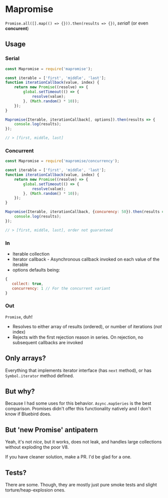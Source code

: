 # Mapromise
`Promise.all([].map(() => {})).then(results => {})`, *serial*! (or even __concurent__)


## Usage
### Serial
```javascript
const Mapromise = require('mapromise');

const iterable = ['first', 'middle', 'last'];
function iterationCallback(value, index) {
	return new Promise((resolve) => {
		global.setTimeout(() => {
			resolve(value);
		}, (Math.random() * 10));
	});
}

Mapromise(Iterable, iterationCallback[, options]).then(results => {
	console.log(results);
});

// > [first, middle, last]
```

### Concurrent
```javascript
const Mapromise = require('mapromise/concurrency');

const iterable = ['first', 'middle', 'last'];
function iterationCallback(value, index) {
	return new Promise((resolve) => {
		global.setTimeout(() => {
			resolve(value);
		}, (Math.random() * 10));
	});
}

Mapromise(Iterable, iterationCallback, {concurency: 50}).then(results => {
	console.log(results);
});

// > [first, middle, last], order not guaranteed
```

### In
 - Iterable collection
 - Iterator callback - Asynchronous callback invoked on each value of the iterable
 - options
 defaults being:
 ```javascript
 {
	collect: true,
	concurrency: 1 // For the concurrent variant
 }
 ```

### Out
`Promise`, duh!
 - Resolves to either array of results (ordered), or number of iterations (*not* index)
 - Rejects with the first rejection reason in series.
 On rejection, no subsequent callbacks are invoked



## Only arrays?
Everything that implements iterator interface (has `next` method), or has `Symbol.iterator` method defined.


## But why?
Because I had some uses for this behavior. `Async.mapSeries` is the best comparison.
Promises didn't offer this functionality natively and I don't know if Bluebird does.


## But 'new Promise' antipatern
Yeah, it's not *nice*, but it works, does not leak, and handles large collections without exploding the poor V8.


If you have cleaner solution, make a PR. I'd be glad for a one.


## Tests?
There are some. Though, they are mostly just pure smoke tests and slight torture/heap-explosion ones.
